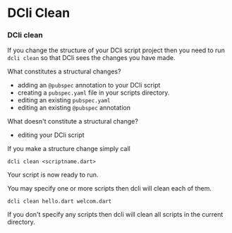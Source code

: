 # DCli Clean

### DCli clean

If you change the structure of your DCli script project then you need to run `dcli clean` so that DCli sees the changes you have made.

What constitutes a structural changes?

* adding an `@pubspec` annotation to your DCli script
* creating a `pubspec.yaml` file in your scripts directory.
* editing an existing `pubspec.yaml`
* editing an existing `@pubspec` annotation

What doesn't constitute a structural change?

* editing your DCli script

If you make a structure change simply call

```text
dcli clean <scriptname.dart>
```

Your script is now ready to run.

You may specify one or more scripts then dcli will clean each of them.

```text
dcli clean hello.dart welcom.dart
```

If you don't specify any scripts then dcli will clean all scripts in the current directory.

